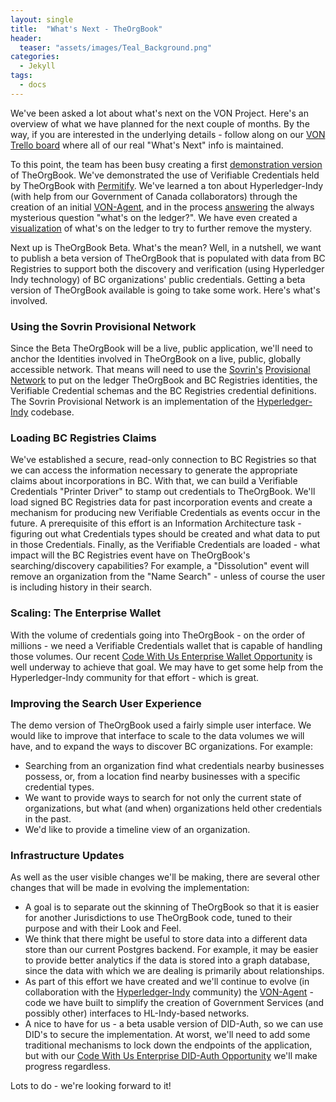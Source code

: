 ```yaml
---
layout: single
title:  "What's Next - TheOrgBook"
header:
  teaser: "assets/images/Teal_Background.png"
categories: 
  - Jekyll
tags:
  - docs
---
```


We've been asked a lot about what's next on the VON Project. Here's an overview of what we have planned for the next couple of months. By the way, if you are interested in the underlying details - follow along on our [VON Trello board](https://trello.com/b/fHox971V/von) where all of our real "What's Next" info is maintained.

To this point, the team has been busy creating a first [demonstration version](https://devex-von-test.pathfinder.gov.bc.ca/home) of TheOrgBook. We've demonstrated the use of Verifiable Credentials held by TheOrgBook with [Permitify](https://devex-von-dev.pathfinder.gov.bc.ca/en/recipe/start_a_restaurant). We've learned a ton about Hyperledger-Indy (with help from our Government of Canada collaborators) through the creation of an initial [VON-Agent](https://github.com/PSPC-SPAC-buyandsell/von_agent), and in the process [answering](http://138.197.170.136/) the always mysterious question "what's on the ledger?". We have even created a [visualization](https://kumu.io/maher-bouidani/bc-govern) of what's on the ledger to try to further remove the mystery.

Next up is TheOrgBook Beta. What's the mean?  Well, in a nutshell, we want to publish a beta version of TheOrgBook that is populated with data from BC Registries to support both the discovery and verification (using Hyperledger Indy technology) of BC organizations' public credentials. Getting a beta version of TheOrgBook available is going to take some work. Here's what's involved.

### Using the Sovrin Provisional Network
Since the Beta TheOrgBook will be a live, public application, we'll need to anchor the Identities involved in TheOrgBook on a live, public, globally accessible network. That means will need to use the [Sovrin's](https://sovrin.org) [Provisional Network](https://sovrin.org/library/trust-framework/) to put on the ledger TheOrgBook and BC Registries identities, the Verifiable Credential schemas and the BC Registries credential definitions. The Sovrin Provisional Network is an implementation of the [Hyperledger-Indy](https://www.hyperledger.org/projects/hyperledger-indy) codebase.

### Loading BC Registries Claims
We've established a secure, read-only connection to BC Registries so that we can access the information necessary to generate the appropriate claims about incorporations in BC. With that, we can build a Verifiable Credentials "Printer Driver" to stamp out credentials to TheOrgBook. We'll load signed BC Registries data for past incorporation events and create a mechanism for producing new Verifiable Credentials as events occur in the future. A prerequisite of this effort is an Information Architecture task  - figuring out what Credentials types should be created and what data to put in those Credentials. Finally, as the Verifiable Credentials are loaded - what impact will the BC Registries event have on TheOrgBook's searching/discovery capabilities?  For example, a "Dissolution" event will remove an organization from the "Name Search" - unless of course the user is including history in their search.

### Scaling: The Enterprise Wallet
With the volume of credentials going into TheOrgBook - on the order of millions - we need a Verifiable Credentials wallet that is capable of handling those volumes. Our recent [Code With Us Enterprise Wallet Opportunity](https://von.pathfinder.gov.bc.ca/von-code-for-us-challenges-awarded/) is well underway to achieve that goal. We may have to get some help from the Hyperledger-Indy community for that effort - which is great.

### Improving the Search User Experience
The demo version of TheOrgBook used a fairly simple user interface. We would like to improve that interface to scale to the data volumes we will have, and to expand the ways to discover BC organizations. For example:

* Searching from an organization find what credentials nearby businesses possess, or, from a location find nearby businesses with a specific credential types.
* We want to provide ways to search for not only the current state of organizations, but what (and when) organizations held other credentials in the past.
* We'd like to provide a timeline view of an organization.

### Infrastructure Updates
As well as the user visible changes we'll be making, there are several other changes that will be made in evolving the implementation:

* A goal is to separate out the skinning of TheOrgBook so that it is easier for another Jurisdictions to use TheOrgBook code, tuned to their purpose and with their Look and Feel.
* We think that there might be useful to store data into a different data store than our current Postgres backend. For example, it may be easier to provide better analytics if the data is stored into a graph database, since the data with which we are dealing is primarily about relationships.
* As part of this effort we have created and we'll continue to evolve (in collaboration with the [Hyperledger-Indy](https://www.hyperledger.org/projects/hyperledger-indy) community) the [VON-Agent](https://github.com/PSPC-SPAC-buyandsell/von_agent) - code we have built to simplify the creation of Government Services (and possibly other) interfaces to HL-Indy-based networks.
* A nice to have for us - a beta usable version of DID-Auth, so we can use DID's to secure the implementation. At worst, we'll need to add some traditional mechanisms to lock down the endpoints of the application, but with our [Code With Us Enterprise DID-Auth Opportunity](https://von.pathfinder.gov.bc.ca/von-code-for-us-challenges-awarded/) we'll make progress regardless.

Lots to do - we're looking forward to it!